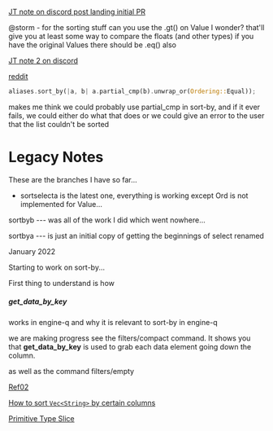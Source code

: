 
[JT note on discord post landing initial PR](https://discord.com/channels/601130461678272522/683070703716925568/934639445012017182)

@storm - for the sorting stuff can you use the .gt() on Value I wonder?
that'll give you at least some way to compare the floats (and other types) if you have the original Values
there should be .eq() also

[JT note 2 on discord](https://discord.com/channels/601130461678272522/683070703716925568/935156195323433070)

[reddit](https://www.reddit.com/r/rust/comments/29kia3/no_ord_for_f32/)

```rust
aliases.sort_by(|a, b| a.partial_cmp(b).unwrap_or(Ordering::Equal));
```

makes me think we could probably use partial_cmp in sort-by, and if it ever fails, we could either do what that does or we could give an error to the user that the list couldn't be sorted

# Legacy Notes

These are the branches I have so far...

* sortselecta is the latest one, everything is working except Ord
is not implemented for Value...

sortbyb --- was all of the work I did which went nowhere...

sortbya --- is just an initial copy of getting the beginnings of select
renamed


January 2022

Starting to work on sort-by...

First thing to understand is how

##### get_data_by_key

works in engine-q and why it is relevant
to sort-by in engine-q

we are making progress see the filters/compact command.
It shows you that **get_data_by_key** is used to grab each data element going down the column.

as well as the command filters/empty

[Ref02](https://stackoverflow.com/questions/60916194/how-to-sort-a-vector-in-descending-order-in-rust)

[How to sort `Vec<String>` by certain columns](https://www.reddit.com/r/rust/comments/lu2jg3/how_to_sort_vecstring_by_certain_columns/)

[Primitive Type Slice](https://doc.rust-lang.org/std/primitive.slice.html)

